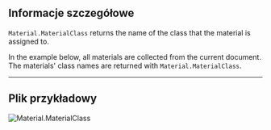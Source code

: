 ## Informacje szczegółowe
`Material.MaterialClass` returns the name of the class that the material is assigned to.

In the example below, all materials are collected from the current document. The materials' class names are returned with `Material.MaterialClass`.
___
## Plik przykładowy

![Material.MaterialClass](./Revit.Elements.Material.MaterialClass_img.jpg)
